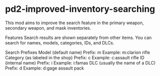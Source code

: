 # pd2-improved-inventory-searching
This mod aims to improve the search feature in the primary weapon, secondary weapon, and mask inventories.

Features
	Search results are shown separately from other items.
	You can search for names, models, categories, IDs, and DLCs.

Search Prefixes
	Model (default name)
		Prefix: m
		Example: m:clarion rifle
	Category (as labeled in the shop)
		Prefix: c
		Example: c:assault rifle
	ID (internal name)
		Prefix: i
		Example: i:famas
	DLC (usually the name of a DLC)
		Prefix: d
		Example: d:gage assault pack

